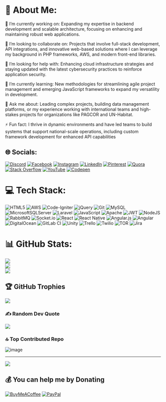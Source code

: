# 💫 About Me:
🔭 I’m currently working on: Expanding my expertise in backend development and scalable architecture, focusing on enhancing and maintaining robust web applications.

👯 I’m looking to collaborate on: Projects that involve full-stack development, API integrations, and innovative web-based solutions where I can leverage my background in PHP frameworks, AWS, and modern front-end libraries.

🤝 I’m looking for help with: Enhancing cloud infrastructure strategies and staying updated with the latest cybersecurity practices to reinforce application security.

🌱 I’m currently learning: New methodologies for streamlining agile project management and emerging JavaScript frameworks to expand my versatility in development.

💬 Ask me about: Leading complex projects, building data management platforms, or my experience working with international teams and high-stakes projects for organizations like PAGCOR and UN-Habitat.

⚡ Fun fact: I thrive in dynamic environments and have led teams to build systems that support national-scale operations, including custom framework development for enhanced API capabilities


## 🌐 Socials:
[![Discord](https://img.shields.io/badge/Discord-%237289DA.svg?logo=discord&logoColor=white)](https://discord.gg/RyanSimper#8412) [![Facebook](https://img.shields.io/badge/Facebook-%231877F2.svg?logo=Facebook&logoColor=white)](https://facebook.com/0RyanSimper0) [![Instagram](https://img.shields.io/badge/Instagram-%23E4405F.svg?logo=Instagram&logoColor=white)](https://instagram.com/ryanjamesfrancisco) [![LinkedIn](https://img.shields.io/badge/LinkedIn-%230077B5.svg?logo=linkedin&logoColor=white)]((https://www.linkedin.com/in/ryan-james-indangan-63b271164/)) [![Pinterest](https://img.shields.io/badge/Pinterest-%23E60023.svg?logo=Pinterest&logoColor=white)](https://pinterest.com/phmoves) [![Quora](https://img.shields.io/badge/Quora-%23B92B27.svg?logo=Quora&logoColor=white)](https://quora.com/profile/Ryan-James-Indangan) [![Stack Overflow](https://img.shields.io/badge/-Stackoverflow-FE7A16?logo=stack-overflow&logoColor=white)](https://stackoverflow.com/users/23461830) [![YouTube](https://img.shields.io/badge/YouTube-%23FF0000.svg?logo=YouTube&logoColor=white)](https://youtube.com/@ryansimper8011) [![Codepen](https://img.shields.io/badge/Codepen-000000?style=for-the-badge&logo=codepen&logoColor=white)](https://codepen.io/Ryan-James-Indangan) 

# 💻 Tech Stack:
![HTML5](https://img.shields.io/badge/html5-%23E34F26.svg?style=for-the-badge&logo=html5&logoColor=white) ![AWS](https://img.shields.io/badge/AWS-%23FF9900.svg?style=for-the-badge&logo=amazon-aws&logoColor=white) ![Code-Igniter](https://img.shields.io/badge/CodeIgniter-%23EF4223.svg?style=for-the-badge&logo=codeIgniter&logoColor=white) ![jQuery](https://img.shields.io/badge/jquery-%230769AD.svg?style=for-the-badge&logo=jquery&logoColor=white) ![Git](https://img.shields.io/badge/git-%23F05033.svg?style=for-the-badge&logo=git&logoColor=white) ![MySQL](https://img.shields.io/badge/mysql-4479A1.svg?style=for-the-badge&logo=mysql&logoColor=white) ![MicrosoftSQLServer](https://img.shields.io/badge/Microsoft%20SQL%20Server-CC2927?style=for-the-badge&logo=microsoft%20sql%20server&logoColor=white) ![Laravel](https://img.shields.io/badge/laravel-%23FF2D20.svg?style=for-the-badge&logo=laravel&logoColor=white) ![JavaScript](https://img.shields.io/badge/javascript-%23323330.svg?style=for-the-badge&logo=javascript&logoColor=%23F7DF1E) ![Apache](https://img.shields.io/badge/apache-%23D42029.svg?style=for-the-badge&logo=apache&logoColor=white) ![JWT](https://img.shields.io/badge/JWT-black?style=for-the-badge&logo=JSON%20web%20tokens) ![NodeJS](https://img.shields.io/badge/node.js-6DA55F?style=for-the-badge&logo=node.js&logoColor=white) ![RabbitMQ](https://img.shields.io/badge/rabbitmq-FF6600?style=for-the-badge&logo=rabbitmq&logoColor=white) ![Socket.io](https://img.shields.io/badge/Socket.io-black?style=for-the-badge&logo=socket.io&badgeColor=010101) ![React](https://img.shields.io/badge/react-%2320232a.svg?style=for-the-badge&logo=react&logoColor=%2361DAFB) ![React Native](https://img.shields.io/badge/react_native-%2320232a.svg?style=for-the-badge&logo=react&logoColor=%2361DAFB) ![Angular.js](https://img.shields.io/badge/angular.js-%23E23237.svg?style=for-the-badge&logo=angularjs&logoColor=white) ![Angular](https://img.shields.io/badge/angular-%23DD0031.svg?style=for-the-badge&logo=angular&logoColor=white) ![DigitalOcean](https://img.shields.io/badge/DigitalOcean-%230167ff.svg?style=for-the-badge&logo=digitalOcean&logoColor=white) ![GitLab CI](https://img.shields.io/badge/gitlab%20CI-%23181717.svg?style=for-the-badge&logo=gitlab&logoColor=white) ![Unity](https://img.shields.io/badge/unity-%23000000.svg?style=for-the-badge&logo=unity&logoColor=white) ![Trello](https://img.shields.io/badge/Trello-%23026AA7.svg?style=for-the-badge&logo=Trello&logoColor=white) ![Twilio](https://img.shields.io/badge/Twilio-F22F46?style=for-the-badge&logo=Twilio&logoColor=white) ![TOR](https://img.shields.io/badge/tor-%237E4798.svg?style=for-the-badge&logo=tor-project&logoColor=white) ![Jira](https://img.shields.io/badge/jira-%230A0FFF.svg?style=for-the-badge&logo=jira&logoColor=white)
# 📊 GitHub Stats:
![](https://github-readme-stats.vercel.app/api?username=RyanJamesIndangan&theme=dark&hide_border=false&include_all_commits=false&count_private=false)<br/>
![](https://github-readme-streak-stats.herokuapp.com/?user=RyanJamesIndangan&theme=dark&hide_border=false)<br/>
![](https://github-readme-stats.vercel.app/api/top-langs/?username=RyanJamesIndangan&theme=dark&hide_border=false&include_all_commits=false&count_private=false&layout=compact)

## 🏆 GitHub Trophies
![](https://github-profile-trophy.vercel.app/?username=RyanJamesIndangan&theme=radical&no-frame=false&no-bg=true&margin-w=4)

### ✍️ Random Dev Quote
![](https://quotes-github-readme.vercel.app/api?type=horizontal&theme=radical)

### 🔝 Top Contributed Repo
![image](https://github.com/user-attachments/assets/7fc6d22f-3ec3-497c-8502-f24b44d35599)


---
[![](https://visitcount.itsvg.in/api?id=RyanJamesIndangan&icon=0&color=0)](https://visitcount.itsvg.in)

  ## 💰 You can help me by Donating
  [![BuyMeACoffee](https://img.shields.io/badge/Buy%20Me%20a%20Coffee-ffdd00?style=for-the-badge&logo=buy-me-a-coffee&logoColor=black)](https://buymeacoffee.com/ryanjamesindangan) [![PayPal](https://img.shields.io/badge/PayPal-00457C?style=for-the-badge&logo=paypal&logoColor=white)](https://paypal.me/paypal.me/rjindangan) 

  
<!-- Proudly created with GPRM ( https://gprm.itsvg.in ) -->
